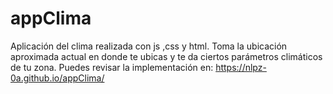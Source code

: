 # appClima
Aplicación del clima realizada con js ,css y html. Toma la ubicación aproximada actual en donde te ubicas y te da ciertos parámetros climáticos de tu zona.
Puedes revisar la implementación en: https://nlpz-0a.github.io/appClima/
